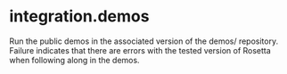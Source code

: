 # integration.demos
Run the public demos in the associated version of the demos/ repository.
Failure indicates that there are errors with the tested version of Rosetta when following along in the demos.
